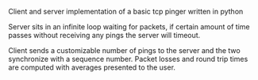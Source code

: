Client and server implementation of a basic tcp pinger written in python 

Server sits in an infinite loop waiting for packets, if certain amount of time passes without receiving any pings the server will timeout. 

Client sends a customizable number of pings to the server and the two synchronize with a sequence number. Packet losses and round trip times are computed with averages presented to the user. 
